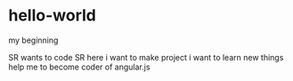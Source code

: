 # hello-world
my beginning

SR wants to code
SR here i want to make project i want to learn new things
help me to become coder of angular.js
